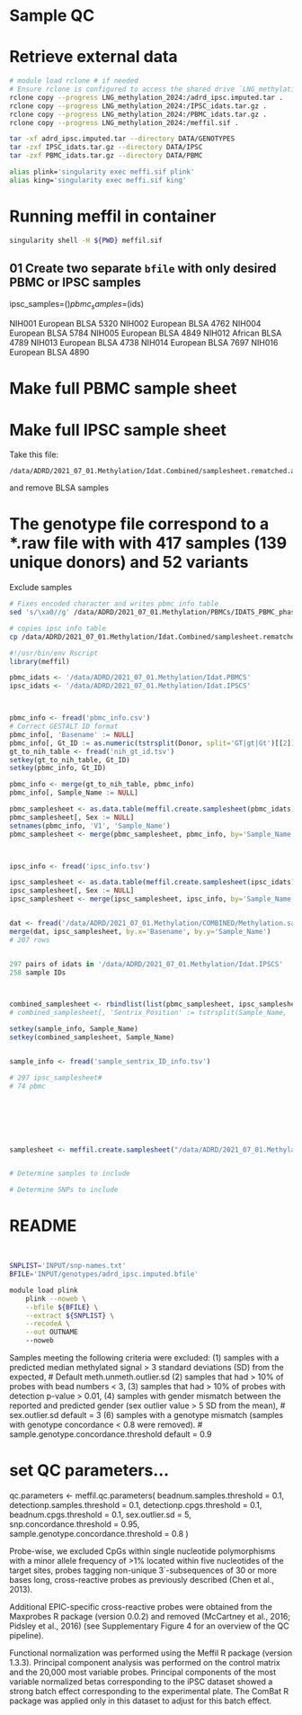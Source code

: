 # Sample QC


# Retrieve external data
```bash
# module load rclone # if needed
# Ensure rclone is configured to access the shared drive `LNG_methylation_2024`
rclone copy --progress LNG_methylation_2024:/adrd_ipsc.imputed.tar .
rclone copy --progress LNG_methylation_2024:/IPSC_idats.tar.gz .
rclone copy --progress LNG_methylation_2024:/PBMC_idats.tar.gz .
rclone copy --progress LNG_methylation_2024:/meffil.sif .

tar -xf adrd_ipsc.imputed.tar --directory DATA/GENOTYPES
tar -zxf IPSC_idats.tar.gz --directory DATA/IPSC
tar -zxf PBMC_idats.tar.gz --directory DATA/PBMC
```



```bash
alias plink='singularity exec meffi.sif plink'
alias king='singularity exec meffi.sif king'
```
# Running meffil in container

```bash
singularity shell -H ${PWD} meffil.sif
```



## 01 Create two separate `bfile` with only desired PBMC or IPSC samples

ipsc_samples=$()
pbmc_samples=$(ids)

NIH001	European	BLSA	5320
NIH002	European	BLSA	4762
NIH004	European	BLSA	5784
NIH005	European	BLSA	4849
NIH012	African	BLSA	4789
NIH013	European	BLSA	4738
NIH014	European	BLSA	7697
NIH016	European	BLSA	4890

# Make full PBMC sample sheet
# Make full IPSC sample sheet

Take this file:
```
/data/ADRD/2021_07_01.Methylation/Idat.Combined/samplesheet.rematched.afterQC.csv
```

and remove BLSA samples

# The genotype file correspond to a *.raw file with with 417 samples (139 unique donors) and 52 variants

Exclude samples
```bash
# Fixes encoded character and writes pbmc info table
sed 's/\xa0//g' /data/ADRD/2021_07_01.Methylation/PBMCs/IDATS_PBMC_phase1-2-3/SampleSheet_PBMC_phase1-2-3combined.csv > pbmc_info.csv

# copies ipsc info table
cp /data/ADRD/2021_07_01.Methylation/Idat.Combined/samplesheet.rematched.csv ipsc_info.tsv  # is actually a tsv file, not csv
```

```R
#!/usr/bin/env Rscript
library(meffil)

pbmc_idats <- '/data/ADRD/2021_07_01.Methylation/Idat.PBMCS'
ipsc_idats <- '/data/ADRD/2021_07_01.Methylation/Idat.IPSCS'



pbmc_info <- fread('pbmc_info.csv')
# Correct GESTALT ID format
pbmc_info[, 'Basename' := NULL]
pbmc_info[, Gt_ID := as.numeric(tstrsplit(Donor, split='GT|gt|Gt')[[2]])]
gt_to_nih_table <- fread('nih_gt_id.tsv')
setkey(gt_to_nih_table, Gt_ID)
setkey(pbmc_info, Gt_ID)

pbmc_info <- merge(gt_to_nih_table, pbmc_info)
pbmc_info[, Sample_Name := NULL]

pbmc_samplesheet <- as.data.table(meffil.create.samplesheet(pbmc_idats))
pbmc_samplesheet[, Sex := NULL]
setnames(pbmc_info, 'V1', 'Sample_Name')
pbmc_samplesheet <- merge(pbmc_samplesheet, pbmc_info, by='Sample_Name')



ipsc_info <- fread('ipsc_info.tsv')

ipsc_samplesheet <- as.data.table(meffil.create.samplesheet(ipsc_idats))
ipsc_samplesheet[, Sex := NULL]
ipsc_samplesheet <- merge(ipsc_samplesheet, ipsc_info, by='Sample_Name')


dat <- fread('/data/ADRD/2021_07_01.Methylation/COMBINED/Methylation.sample.sheet.IPSC.tab')
merge(dat, ipsc_samplesheet, by.x='Basename', by.y='Sample_Name')
# 207 rows


297 pairs of idats in '/data/ADRD/2021_07_01.Methylation/Idat.IPSCS'
258 sample IDs 



combined_samplesheet <- rbindlist(list(pbmc_samplesheet, ipsc_samplesheet))
# combined_samplesheet[, 'Sentrix_Position' := tstrsplit(Sample_Name, '_')[[2]]]

setkey(sample_info, Sample_Name)
setkey(combined_samplesheet, Sample_Name)


sample_info <- fread('sample_sentrix_ID_info.tsv')

# 297 ipsc_samplesheet#
# 74 pbmc







samplesheet <- meffil.create.samplesheet("/data/ADRD/2021_07_01.Methylation/Idat.PBMCS")


# Determine samples to include

# Determine SNPs to include
```

# README


```bash


SNPLIST='INPUT/snp-names.txt'
BFILE='INPUT/genotypes/adrd_ipsc.imputed.bfile'

module load plink
    plink --noweb \
    --bfile ${BFILE} \
    --extract ${SNPLIST} \
    --recodeA \
    --out OUTNAME
    --noweb
```

Samples meeting the following criteria were excluded: 
(1) samples with a predicted median methylated signal > 3 standard deviations (SD) from the expected, # Default meth.unmeth.outlier.sd
(2) samples that had > 10% of probes with bead numbers < 3, 
(3) samples that had > 10% of probes with detection p-value > 0.01, 
(4) samples with gender mismatch between the reported and predicted gender (sex outlier value > 5 SD from the mean), # sex.outlier.sd default = 3
(6) samples with a genotype mismatch (samples with genotype concordance < 0.8 were removed). # sample.genotype.concordance.threshold default = 0.9

# set QC parameters...
qc.parameters <- meffil.qc.parameters(
	beadnum.samples.threshold             = 0.1,
	detectionp.samples.threshold          = 0.1,
	detectionp.cpgs.threshold             = 0.1, 
	beadnum.cpgs.threshold                = 0.1,
	sex.outlier.sd                        = 5,
	snp.concordance.threshold             = 0.95,
	sample.genotype.concordance.threshold = 0.8
)



Probe-wise, we excluded CpGs 
within single nucleotide polymorphisms with a minor allele frequency of >1% located within five nucleotides of the target sites, 
probes tagging non-unique 3΄-subsequences of 30 or more bases long, 
cross-reactive probes as previously described (Chen et al., 2013). 

Additional EPIC-specific cross-reactive probes were obtained from the Maxprobes R package (version 0.0.2) and removed (McCartney et al., 2016; Pidsley et al., 2016) (see Supplementary Figure 4 for an overview of the QC pipeline). 

Functional normalization was performed using the Meffil R package (version 1.3.3). 
Principal component analysis was performed on the control matrix and the 20,000 most variable probes. 
Principal components of the most variable normalized betas corresponding to the iPSC dataset showed a strong batch effect corresponding to the experimental plate.
The ComBat R package was applied only in this dataset to adjust for this batch effect.
